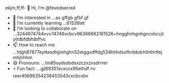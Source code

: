 ekjm,ff,ff- 👋 Hi, I’m @fevedserred
- 👀 I’m interested in ...as gffgb gfbf gf
- 🌱 I’m currently learning ...61526tet
- 💞️ I’m looking to collaborate on ...3244874744vvv74748vcbcv96366662161526+hngghnhgnhgncvbccjtyttdbfdbfdbffvc
- 📫 How to reach me ...fdgh87877eyttesdhjjmhghn52etggvdffdg534hhhdssfhnbbdrhththrtfejmhjhhhm
- 😄 Pronouns: ...hn85uydsdsdsxzczxzxsdrrrer
- ⚡ Fun fact: ...gjl69351xcxccx95ethdf
nv reer45686354238453543cxcbcxbx
<!---lk.256621drytgresdffwebfd45hgngff6gbfgfbhttyh589*515296
fevedserred/fevedserred is a ✨ special ✨ reposisdftory because its `README.md` (this fi56le) appears on you52 GitHub profivcgb 

